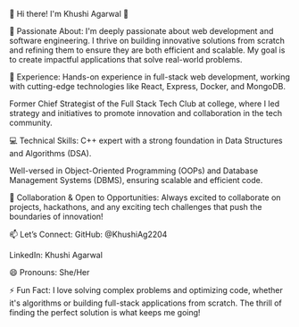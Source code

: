 🌟 Hi there! I'm Khushi Agarwal 👋

👀 Passionate About:
I'm deeply passionate about web development and software engineering. I thrive on building innovative solutions from scratch and refining them to ensure they are both efficient and scalable. My goal is to create impactful applications that solve real-world problems.

💼 Experience:
Hands-on experience in full-stack web development, working with cutting-edge technologies like React, Express, Docker, and MongoDB.

Former Chief Strategist of the Full Stack Tech Club at college, where I led strategy and initiatives to promote innovation and collaboration in the tech community.

💻 Technical Skills:
C++ expert with a strong foundation in Data Structures and Algorithms (DSA).

Well-versed in Object-Oriented Programming (OOPs) and Database Management Systems (DBMS), ensuring scalable and efficient code.

💞️ Collaboration & Open to Opportunities:
Always excited to collaborate on projects, hackathons, and any exciting tech challenges that push the boundaries of innovation!

📫 Let’s Connect:
GitHub: @KhushiAg2204

LinkedIn: Khushi Agarwal

😄 Pronouns: She/Her

⚡ Fun Fact:
I love solving complex problems and optimizing code, whether it's algorithms or building full-stack applications from scratch. The thrill of finding the perfect solution is what keeps me going!
